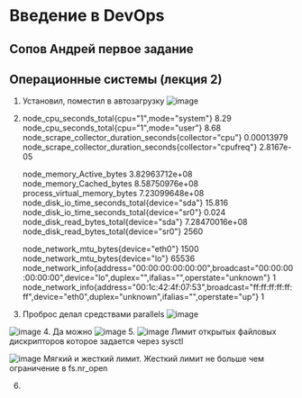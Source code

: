 # Введение в DevOps

##  Сопов Андрей первое задание 


## Операционные системы (лекция 2)


1. Установил, поместил в автозагрузку
   ![image](https://user-images.githubusercontent.com/5323690/172236478-df63cacb-1636-4692-bd67-f45765c44ce7.png)
2.  
   node_cpu_seconds_total{cpu="1",mode="system"} 8.29
   node_cpu_seconds_total{cpu="1",mode="user"} 8.68
   node_scrape_collector_duration_seconds{collector="cpu"} 0.00013979
   node_scrape_collector_duration_seconds{collector="cpufreq"} 2.8167e-05
   
   node_memory_Active_bytes 3.82963712e+08
   node_memory_Cached_bytes 8.58750976e+08
   process_virtual_memory_bytes 7.23099648e+08
   node_disk_io_time_seconds_total{device="sda"} 15.816
   node_disk_io_time_seconds_total{device="sr0"} 0.024
   node_disk_read_bytes_total{device="sda"} 7.28470016e+08
   node_disk_read_bytes_total{device="sr0"} 2560

   node_network_mtu_bytes{device="eth0"} 1500
   node_network_mtu_bytes{device="lo"} 65536
   node_network_info{address="00:00:00:00:00:00",broadcast="00:00:00:00:00:00",device="lo",duplex="",ifalias="",operstate="unknown"} 1
   node_network_info{address="00:1c:42:4f:07:53",broadcast="ff:ff:ff:ff:ff:ff",device="eth0",duplex="unknown",ifalias="",operstate="up"} 1

3. Проброс делал средствами parallels ![image](https://user-images.githubusercontent.com/5323690/172240583-343c620f-489b-4fa0-bff7-02d4d7f487bf.png)

 ![image](https://user-images.githubusercontent.com/5323690/172240207-d965bbae-74d4-4e53-b0e4-660f5a35597d.png)
4. Да можно ![image](https://user-images.githubusercontent.com/5323690/172240972-478d7fa9-12a5-4325-a3d0-be33110f4253.png)
5. ![image](https://user-images.githubusercontent.com/5323690/172241908-8c7648d2-75d4-4f3c-bce6-53fbdd26b4fd.png)
   Лимит открытых файловых дискрипторов которое задается через sysctl
   
   ![image](https://user-images.githubusercontent.com/5323690/172243051-60251504-8cdb-46da-a9bb-935aafd47ab3.png)
Мягкий и жесткий лимит. Жесткий лимит не больше чем ограничение в fs.nr_open

6. 
 

